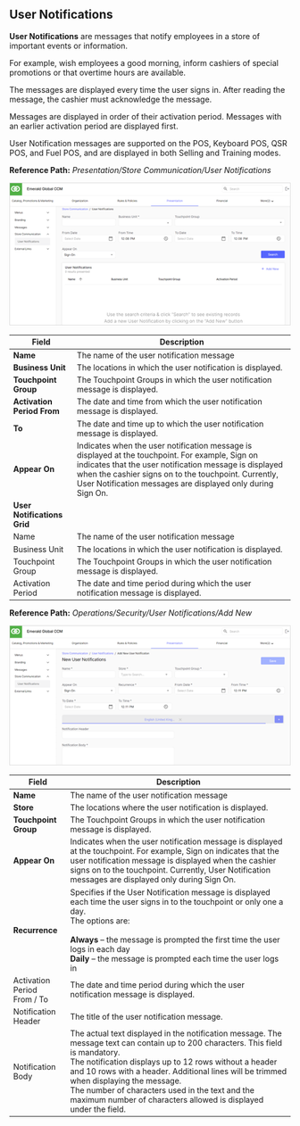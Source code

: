 ## User Notifications

**User Notifications** are messages that notify employees in a store of important events or information.

For example, wish employees a good morning, inform cashiers of special promotions or that overtime hours are available.

The messages are displayed every time the user signs in. After reading the message, the cashier must acknowledge the message.

Messages are displayed in order of their activation period. Messages with an earlier activation period are displayed first.

User Notification messages are supported on the POS, Keyboard POS, QSR POS, and Fuel POS, and are displayed in both Selling and Training modes.

**Reference Path:** *Presentation/Store Communication/User Notifications*

![User Notifications Screen](/Images/UserNotificationsScreen.png)

|**Field**|**Description**|
|---------|----------|
|**Name**|The name of the user notification message|
|**Business Unit**|The locations in which the user notification is displayed.|
|**Touchpoint Group**|The Touchpoint Groups in which the user notification message is displayed.|
|**Activation Period From**|The date and time from which the user notification message is displayed.|
|**To**|The date and time up to which the user notification message is displayed.|
|**Appear On**|Indicates when the user notification message is displayed at the touchpoint. For example, Sign on indicates that the user notification message is displayed when the cashier signs on to the touchpoint. Currently, User Notification messages are displayed only during Sign On.|
|**User Notifications Grid**||
|Name|The name of the user notification message|
|Business Unit|The locations in which the user notification is displayed.|
|Touchpoint Group|The Touchpoint Groups in which the user notification message is displayed.|
|Activation Period|The date and time period during which the user notification message is displayed.|

**Reference Path:** *Operations/Security/User Notifications/Add New*

![User Notifications Form](/Images/UserNotificationsForm.png)

|**Field**|**Description**|
|---------|----------|
|**Name**|The name of the user notification message|
|**Store**|The locations where the user notification is displayed.
|**Touchpoint Group**|The Touchpoint Groups in which the user notification message is displayed.|
|**Appear On**|Indicates when the user notification message is displayed at the touchpoint. For example, Sign on indicates that the user notification message is displayed when the cashier signs on to the touchpoint. Currently, User Notification messages are displayed only during Sign On.|
|**Recurrence**|Specifies if the User Notification message is displayed each time the user signs in to the touchpoint or only one a day.<BR>The options are:<BR><BR>**Always** – the message is prompted the first time the user logs in each day<BR>**Daily** – the message is prompted each time the user logs in|
|Activation Period<BR>From  / To|The date and time period during which the user notification message is displayed.|
|Notification Header|The title of the user notification message.|
|Notification Body|The actual text displayed in the notification message. The message text can contain up to 200 characters. This field is mandatory.<BR>The notification displays up to 12 rows without a header and 10 rows with a header. Additional lines will be trimmed when displaying the message.<BR>The number of characters used in the text and the maximum number of characters allowed is displayed under the field.|